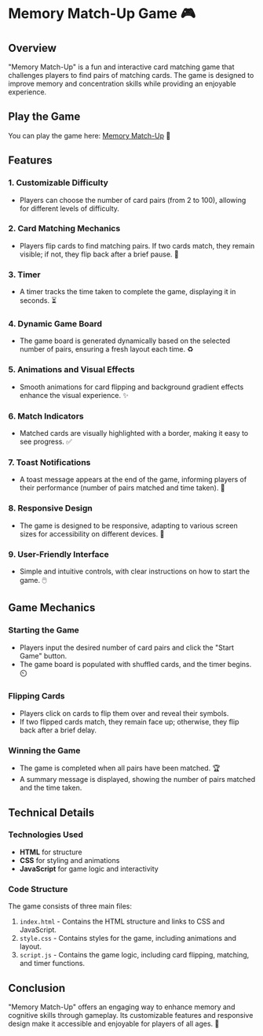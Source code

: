 # Memory Match-Up Game 🎮

## Overview
"Memory Match-Up" is a fun and interactive card matching game that challenges players to find pairs of matching cards. The game is designed to improve memory and concentration skills while providing an enjoyable experience.

## Play the Game
You can play the game here: [Memory Match-Up](https://tempestaethel.github.io/Memory_Match-up/) 🌟

## Features

### 1. Customizable Difficulty
- Players can choose the number of card pairs (from 2 to 100), allowing for different levels of difficulty.

### 2. Card Matching Mechanics
- Players flip cards to find matching pairs. If two cards match, they remain visible; if not, they flip back after a brief pause. 🔄

### 3. Timer
- A timer tracks the time taken to complete the game, displaying it in seconds. ⏳

### 4. Dynamic Game Board
- The game board is generated dynamically based on the selected number of pairs, ensuring a fresh layout each time. ♻️

### 5. Animations and Visual Effects
- Smooth animations for card flipping and background gradient effects enhance the visual experience. ✨

### 6. Match Indicators
- Matched cards are visually highlighted with a border, making it easy to see progress. ✅

### 7. Toast Notifications
- A toast message appears at the end of the game, informing players of their performance (number of pairs matched and time taken). 🥳

### 8. Responsive Design
- The game is designed to be responsive, adapting to various screen sizes for accessibility on different devices. 📱

### 9. User-Friendly Interface
- Simple and intuitive controls, with clear instructions on how to start the game. 🖱️

## Game Mechanics

### Starting the Game
- Players input the desired number of card pairs and click the "Start Game" button.
- The game board is populated with shuffled cards, and the timer begins. ⏲️

### Flipping Cards
- Players click on cards to flip them over and reveal their symbols.
- If two flipped cards match, they remain face up; otherwise, they flip back after a brief delay.

### Winning the Game
- The game is completed when all pairs have been matched. 🏆
- A summary message is displayed, showing the number of pairs matched and the time taken.

## Technical Details

### Technologies Used
- **HTML** for structure
- **CSS** for styling and animations
- **JavaScript** for game logic and interactivity

### Code Structure
The game consists of three main files:
1. `index.html` - Contains the HTML structure and links to CSS and JavaScript.
2. `style.css` - Contains styles for the game, including animations and layout.
3. `script.js` - Contains the game logic, including card flipping, matching, and timer functions.

## Conclusion
"Memory Match-Up" offers an engaging way to enhance memory and cognitive skills through gameplay. Its customizable features and responsive design make it accessible and enjoyable for players of all ages. 🎉

